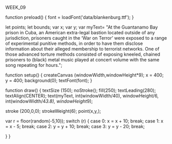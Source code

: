 WEEK_09


function preload() {
  font = loadFont('data/blankenburg.ttf');
}

let points;
let bounds;
var x;
var y;
var myText= "At the Guantanamo Bay prison in Cuba, an American extra-legal bastion located outside of any jurisdiction, prisoners caught in the ‘War on Terror’ were exposed to a range of experimental punitive methods, in order to have them disclose information about their alleged membership to terrorist networks. One of those advanced torture methods consisted of exposing kneeled, chained prisoners to (black) metal music played at concert volume with the same song repeating for hours.";

function setup() {
  createCanvas (windowWidth,windowHeight*9);
  x = 400;
  y = 400;
  background(0);
  textFont(font);
}


function draw() {
  textSize (150);
  noStroke();
  fill(250);
  textLeading(280);
  textAlign(CENTER);
  text(myText, int(windowWidth/40), windowHeight/6, int(windowWidth/4*3.8), windowHeight*9);
  
  
  stroke (200,0,0);
  strokeWeight(6);
  point(x,y,);
  
  var r = floor(random(-5,10));
switch (r) {
  case 0:
    x = x + 10;
      break;
   case 1:
     x = x - 5;
      break;
  case 2:
    y = y + 10;
      break;
  case 3:
    y = y - 20;
      break;
      

  }
}
